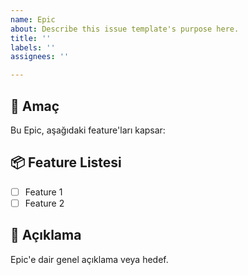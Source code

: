 ```yaml
---
name: Epic
about: Describe this issue template's purpose here.
title: ''
labels: ''
assignees: ''

---
```


## 🎯 Amaç
Bu Epic, aşağıdaki feature'ları kapsar:

## 📦 Feature Listesi
- [ ] Feature 1
- [ ] Feature 2

## 📝 Açıklama
Epic'e dair genel açıklama veya hedef.
